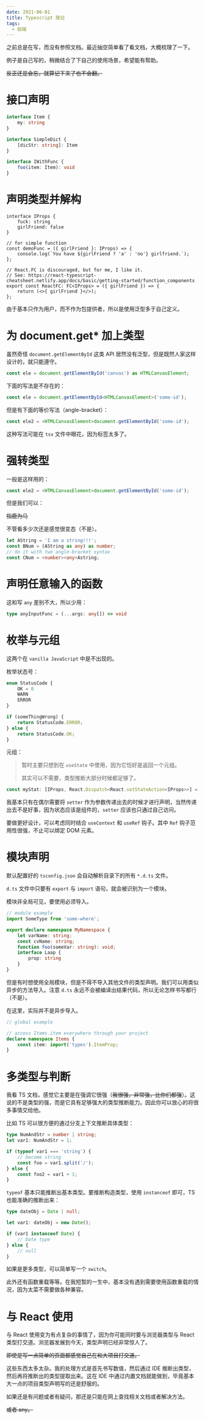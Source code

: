 ```yaml
---
date: 2021-06-01
title: Typescript 简记
tags:
  - 前端
---
```

之前总是在写，而没有参照文档。最近抽空简单看了看文档，大概梳理了一下。

例子是自己写的，稍微结合了下自己的使用场景，希望能有帮助。

~~反正还是会忘，就算记下来了也不会翻。~~



# 接口声明

```ts
interface Item {
	my: string
}

interface SimpleDict {
    [dicStr: string]: Item
}

interface IWithFunc {
	foo(item: Item): void
}
```



# 声明类型并解构

```tsx
interface IProps {
    fuck: string
   	girlFriend: false
}

// for simple function
const demoFunc = ({ girlFriend }: IProps) => {
    console.log(`You have ${girlFriend ? 'a' : 'no'} girlfriend.`);
};

// React.FC is discouraged, but for me, I like it.
// See: https://react-typescript-cheatsheet.netlify.app/docs/basic/getting-started/function_components
export const ReactFC: FC<IProps> = ({ girlFriend }) => {
    return (<>{ girlFriend }</>);
};
```

由于基本只作为用户，而不作为包提供者，所以是使用泛型多于自己定义。


# 为 document.get* 加上类型
虽然奇怪 `document.getElementById` 这类 API 居然没有泛型，但是既然人家这样设计的，就只能遵守。

```ts
const ele = document.getElementById('canvas') as HTMLCanvasElement;
```

下面的写法是不存在的：

```ts
const ele = document.getElementById<HTMLCanvasElement>('some-id');
```

但是有下面的等价写法（angle-bracket）：

```ts
const ele2 = <HTMLCanvasElement>document.getElementById('some-id');
```

这种写法可能在 `tsx` 文件中眼花，因为标签太多了。


# 强转类型

一般是这样用的：

```ts
const ele2 = <HTMLCanvasElement>document.getElementById('some-id');
```

但是我们可以：

~~指鹿为马~~

不管看多少次还是感觉很变态（不是）。

```ts
let AString = 'I am a string!!!';
const BNum = (AString as any) as number;
// do it with two angle-bracket syntax
const CNum = <number><any>Astring;
```

# 声明任意输入的函数

这和写 `any` 差别不大，所以少用：

```ts
type anyInputFunc = (...args: any[]) => void
```


# 枚举与元组

这两个在 `vanilla JavaScript` 中是不出现的。

枚举状态号：

```ts
enum StatusCode {
    OK = 0
    WARN
    ERROR
}

if (someThingWrong) {
    return StatusCode.ERROR;
} else {
    return StatusCode.OK;
}
```

元组：

> 暂时主要只想到在 `useState` 中使用，因为它恰好是返回一个元组。
>
> 其实可以不需要，类型推断大部分时候都足够了。

```ts
const myStat: [IProps, React.Dispatch<React.setStateAction<IProps>>] = useState<IProps>({});
```

我基本只有在偶尔需要将 `setter` 作为参数传递出去的时候才进行声明，当然传递出去不是好事，因为状态应该是组件的，`setter` 应该也只通过自己访问。

要做更好设计，可以考虑同时结合 `useContext` 和 `useRef` 钩子。其中 `Ref` 钩子范用性很强，不止可以绑定 DOM 元素。



# 模块声明

默认配置好的 `tsconfig.json` 会自动解析目录下的所有 `*.d.ts` 文件。

`d.ts` 文件中只要有 `export` 与 `import` 语句，就会被识别为一个模块。

模块非全局可见，要使用必须导入。

```typescript
// module example
import SomeType from 'some-where';

export declare namespace MyNamespace {
    let varName: string;
    const cvName: string;
   	function foo(someVar: string): void;
    interface Laap {
    	prop: string
    }
}
```

但是有时想使用全局模块，但是不得不导入其他文件的类型声明。我们可以用类似异步的方法导入。注意 `d.ts` 永远不会被编译出结果代码，所以无论怎样书写都行（不是）。

在这里，实际并不是异步导入。

```typescript
// global example

// access Items.item everywhere through your project
declare namespace Items {
    const item: import('types').ItemProp;
}
```



# 多类型与判断

我看 TS 文档，感觉它主要是在强调它很强（~~我很强，非常强，比你们都强~~）。这说的不是类型的强，而是它具有足够强大的类型推断能力。因此你可以放心的将很多事情交给他。

比如 TS 可以很方便的通过分支上下文推断具体类型：

```ts
type NumAndStr = number | string;
let var1: NumAndStr = 1;

if (typeof var1 === 'string') {
    // become string
    const foo = var1.split('/');
} else {
    const foo2 = var1 + 1;
}
```

`typeof` 基本只能推断出基本类型。要推断构造类型，使用 `instanceof` 即可，TS 也能准确的推断出来：

```typescript
type dateObj = Date | null;

let var1: dateObj = new Date();

if (var1 instanceof Date) {
    // Date type
} else {
    // null
}
```

如果是更多类型，可以简单写一个 `switch`。

此外还有函数重载等等。在我短暂的一生中，基本没有遇到需要使用函数重载的情况，因为太菜不需要做各种兼容。



# 与 React 使用

与 React 使用变为有点复杂的事情了，因为你可能同时要与浏览器类型与 React 类型打交道。浏览器发展到今天，类型声明已经非常惊人了。

~~即使是写一点简单的页面都感觉自己在和大项目打交道。~~

这些东西太多太杂。我的处理方式是首先书写数值，然后通过 IDE 推断出类型，然后再将推断出的类型提取出来。这在 IDE 中通过内置文档就能做到，毕竟基本大一点的项目类型声明写的还是舒服的。

如果还是有问题或者有疑问，那还是只能在网上查找相关文档或者解决方法。

~~或者 any。~~